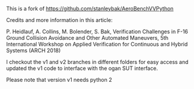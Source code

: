 This is a fork of https://github.com/stanleybak/AeroBenchVVPython

Credits and more information in this article:

P. Heidlauf, A. Collins, M. Bolender, S. Bak, Verification Challenges in F-16 Ground Collision Avoidance and Other Automated Maneuvers, 5th International Workshop on Applied Verification for Continuous and Hybrid Systems (ARCH 2018)

I  checkout the v1 and v2 branches in different folders for easy access and updated the v1 code to interface with the ogan SUT interface.

Please note that version v1 needs python 2
